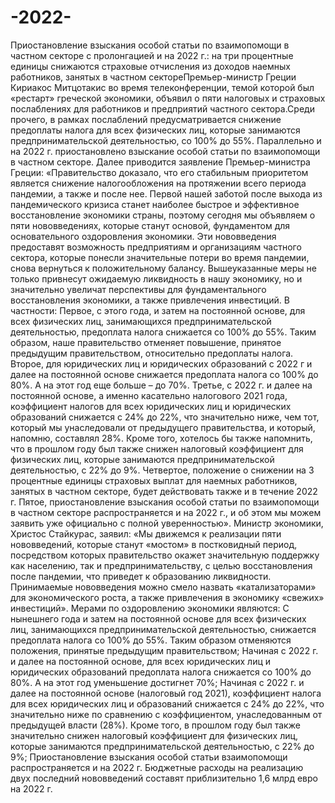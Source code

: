 # -2022-
Приостановление взыскания особой статьи по взаимопомощи в частном секторе с пролонгацией и на 2022 г.: на три процентные единицы снижаются страховые отчисления из доходов наемных работников, занятых в частном сектореПремьер-министр Греции Кириакос Митцотакис во время телеконференции, темой которой был «рестарт» греческой экономики, объявил о пяти налоговых и страховых послаблениях для работников и предприятий частного сектора.Среди прочего, в рамках послаблений предусматривается снижение предоплаты налога для всех физических лиц, которые занимаются предпринимательской деятельностью, со 100% до 55%. Параллельно и на 2022 г. приостановлено взыскание особой статьи по взаимопомощи в частном секторе. Далее приводится заявление Премьер-министра Греции:  «Правительство доказало, что его стабильным приоритетом является снижение налогообложения на протяжении всего периода пандемии, а также и после нее. Первой нашей заботой после выхода из пандемического кризиса станет наиболее быстрое и эффективное восстановление экономики страны, поэтому сегодня мы объявляем о пяти нововведениях, которые станут основой, фундаментом для основательного оздоровления экономики. Эти нововведения предоставят возможность предприятиям и организациям частного сектора, которые понесли значительные потери во время пандемии, снова вернуться к положительному балансу.  Вышеуказанные меры не только привнесут ожидаемую ликвидность в нашу экономику, но и значительно увеличат перспективы для фундаментального восстановления экономики, а также привлечения инвестиций.  В частности:  Первое, с этого года, и затем на постоянной основе, для всех физических лиц, занимающихся предпринимательской деятельностью, предоплата налога снижается со 100% до 55%. Таким образом, наше правительство отменяет повышение, принятое предыдущим правительством, относительно предоплаты налога.  Второе, для юридических лиц и юридических образований с 2022 г и далее на постоянной основе снижается предоплата налога со 100% до 80%. А на этот год еще больше – до 70%.  Третье, с 2022 г. и далее на постоянной основе, а именно касательно налогового 2021 года, коэффициент налогов для всех юридических лиц и юридических образований снижается с 24% до 22%, что значительно ниже, чем тот, который мы унаследовали от предыдущего правительства, и который, напомню, составлял 28%. Кроме того, хотелось бы также напомнить, что в прошлом году был также снижен налоговый коэффициент для физических лиц, которые занимаются предпринимательской деятельностью, с 22% до 9%.  Четвертое, положение о снижении на 3 процентные единицы страховых выплат для наемных работников, занятых в частном секторе, будет действовать также и в течение 2022 г.  Пятое, приостановление взыскания особой статьи по взаимопомощи в частном секторе распространяется и на 2022 г., и об этом мы можем заявить уже официально с полной уверенностью».  Министр экономики, Христос Стайкурас, заявил: «Мы движемся к реализации пяти нововведений, которые станут «мостом» в постковидный период, посредством которых правительство окажет значительную поддержку как населению, так и предпринимательству, с целью восстановления после пандемии, что приведет к образованию ликвидности. Принимаемые нововведения можно смело назвать «катализаторами» для экономического роста, а также привлечения в экономику «свежих» инвестиций».  Мерами по оздоровлению экономики являются:  С нынешнего года и затем на постоянной основе для всех физических лиц, занимающихся предпринимательской деятельностью, снижается предоплата налога со 100% до 55%. Таким образом отменяются положения, принятые предыдущим правительством; Начиная с 2022 г. и далее на постоянной основе, для всех юридических лиц и юридических образований предоплата налога снижается со 100% до 80%. А на этот год уменьшение достигнет 70%; Начиная с 2022 г. и далее на постоянной основе (налоговый год 2021), коэффициент налога для всех юридических лиц и образований снижается с 24% до 22%, что значительно ниже по сравнению с коэффициентом, унаследованным от предыдущей власти (28%). Кроме того, в прошлом году был также значительно снижен налоговый коэффициент для физических лиц, которые занимаются предпринимательской деятельностью, с 22% до 9%; Приостановление взыскания особой статьи взаимопомощи распространяется и на 2022 г. Бюджетные расходы на реализацию двух последний нововведений составят приблизительно 1,6 млрд евро на 2022 г.
